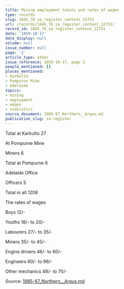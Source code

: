 ```yaml
---
title: Mining employment totals and rates of wages
type: records
slug: 1845_76_sa_register_content_12751
url: /records/1845_76_sa_register_content_12751/
record_id: 1845_76_sa_register_content_12751
date: '1859-10-17'
date_display: null
volume: null
issue_number: null
page: '2'
article_type: other
issue_reference: 1859-10-17, page 2
people_mentioned: []
places_mentioned:
- Karkulto
- Pompurne Mine
- Adelaide
topics:
- mining
- employment
- wages
- statistics
source_document: 1985-87_Northern__Argus.md
publication_slug: sa-register
---
```


Total at Karkulto		27

At Pompurne Mine

Miners	6

Total at Pompurne		6

Adelaide Office

Officers		5

Total in all		1208

The rates of wages

Boys	12/-

Youths	18/- to 20/-

Labourers	27/- to 35/-

Miners 	35/- to 45/-

Engine drivers	46/- to 60/-

Engineers	60/- to 96/-

Other mechanics	49/- to 70/-

Source: [1985-87_Northern__Argus.md](/downloads/markdown/1985-87_Northern__Argus.md)
